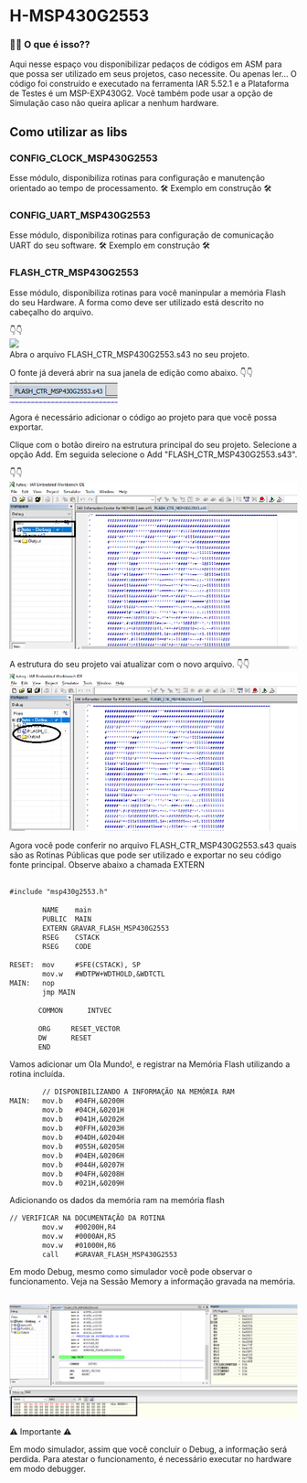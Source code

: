 # H-MSP430G2553

### 🤷‍♀️ O que é isso??

Aqui nesse espaço vou disponibilizar pedaços de códigos em ASM para que possa ser utilizado em seus projetos, caso necessite. Ou apenas ler... O código foi construído e executado na ferramenta IAR 5.52.1 e a Plataforma de Testes é um MSP-EXP430G2. Você também pode usar a opção de Simulação caso não queira aplicar a nenhum hardware.
 

## Como utilizar as libs

### CONFIG_CLOCK_MSP430G2553

Esse módulo, disponibiliza rotinas para configuração e manutenção orientado ao tempo de processamento. 🛠 Exemplo em construção 🛠

### CONFIG_UART_MSP430G2553

Esse módulo, disponibiliza rotinas para configuração de comunicação UART do seu software. 🛠 Exemplo em construção 🛠

### FLASH_CTR_MSP430G2553

Esse módulo, disponibiliza rotinas para você maninpular a memória Flash do seu Hardware. A forma como deve ser utilizado está descrito no cabeçalho do arquivo.

👇👇
</br>
<img src="img/CabeçalhoOK.png"/>
</br>
Abra o arquivo FLASH_CTR_MSP430G2553.s43 no seu projeto.

O fonte já deverá abrir na sua janela de edição como abaixo.
👇👇
</br>
<img src="img/aba.png"/>
</br>

Agora é necessário adicionar o código ao projeto para que você possa exportar.

Clique com o botão direiro na estrutura principal do seu projeto. Selecione a opção Add. Em seguida selecione o Add "FLASH_CTR_MSP430G2553.s43". 

👇👇
</br>
<img src="img/add.png"/>
</br>

A estrutura do seu projeto vai atualizar com o novo arquivo. 
👇👇
</br>
<img src="img/addOK.png"/>
</br>

Agora você pode conferir no arquivo FLASH_CTR_MSP430G2553.s43 quais são as Rotinas Públicas que pode ser utilizado e exportar no seu código fonte principal.
Observe abaixo a chamada EXTERN

```

#include "msp430g2553.h"                  

        NAME    main                    
        PUBLIC  MAIN 
        EXTERN GRAVAR_FLASH_MSP430G2553                                        
        RSEG    CSTACK                  
        RSEG    CODE                    

RESET:  mov     #SFE(CSTACK), SP
        mov.w   #WDTPW+WDTHOLD,&WDTCTL
MAIN:   nop                      
        jmp MAIN                           

       COMMON      INTVEC

       ORG     RESET_VECTOR
       DW      RESET
       END

```

Vamos adicionar um Ola Mundo!, e registrar na Memória Flash utilizando a rotina incluída.

```
        // DISPONIBILIZANDO A INFORMAÇÃO NA MEMÓRIA RAM
MAIN:   mov.b   #04FH,&0200H  
        mov.b   #04CH,&0201H
        mov.b   #041H,&0202H
        mov.b   #0FFH,&0203H
        mov.b   #04DH,&0204H
        mov.b   #055H,&0205H
        mov.b   #04EH,&0206H
        mov.b   #044H,&0207H
        mov.b   #04FH,&0208H
        mov.b   #021H,&0209H

```

Adicionando os dados da memória ram na memória flash

```
// VERIFICAR NA DOCUMENTAÇÃO DA ROTINA
        mov.w   #00200H,R4
        mov.w   #0000AH,R5
        mov.w   #01000H,R6
        call    #GRAVAR_FLASH_MSP430G2553

```

Em modo Debug, mesmo como simulador você pode observar o funcionamento. Veja na Sessão Memory a informação gravada na memória.

</br>
<img src="img/debugMod.png"/>
</br>


⚠ Importante ⚠

Em modo simulador, assim que você concluir o Debug, a informação será perdida. Para atestar o funcionamento, é necessário executar no hardware em modo debugger.
